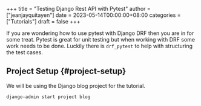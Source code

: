 +++
title = "Testing Django Rest API with Pytest"
author = ["jeanjayquitayen"]
date = 2023-05-14T00:00:00+08:00
categories = ["Tutorials"]
draft = false
+++

If you are wondering how to use pytest with Django DRF then you are in for some treat.
Pytest is great for unit testing but when working with DRF some work needs to be done.
Luckily there is `drf_pytest` to help with structuring the test cases.


## Project Setup {#project-setup}

We will be using the Django blog project for the tutorial.

```sh
django-admin start project blog
```
